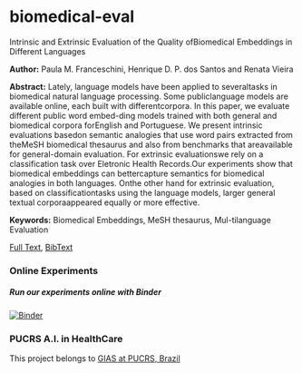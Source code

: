 # biomedical-eval
Intrinsic and Extrinsic Evaluation of the Quality ofBiomedical Embeddings in Different Languages

**Author:** Paula M. Franceschini, Henrique D. P. dos Santos and Renata Vieira

**Abstract:** Lately, language models have been applied to severaltasks  in  biomedical  natural  language  processing.  Some  publiclanguage  models  are  available  online,  each  built  with  differentcorpora. In this paper, we evaluate different public word embed-ding models trained with both general and biomedical corpora forEnglish  and  Portuguese.  We  present  intrinsic  evaluations  basedon  semantic  analogies  that  use  word  pairs  extracted  from  theMeSH biomedical thesaurus and also from benchmarks that areavailable for general-domain evaluation. For extrinsic evaluationswe  rely  on  a  classification  task  over  Eletronic  Health  Records.Our  experiments  show  that  biomedical  embeddings  can  bettercapture semantics for biomedical analogies in both languages. Onthe  other  hand  for  extrinsic  evaluation,  based  on  classificationtasks  using  the  language  models,  larger  general  textual  corporaappeared  equally  or  more  effective.

**Keywords:** Biomedical Embeddings, MeSH thesaurus, Mul-tilanguage  Evaluation

[Full Text](https://ieeexplore.ieee.org/document/9182968), [BibText](https://raw.githubusercontent.com/nlp-pucrs/biomedical-eval/master/franceschini2020intrinsic.bib)

### Online Experiments
##### Run our experiments online with Binder
[![Binder](https://mybinder.org/badge.svg)](https://mybinder.org/v2/gh/nlp-pucrs/biomedical-eval/master)

### PUCRS A.I. in HealthCare
This project belongs to [GIAS at PUCRS, Brazil](http://www.inf.pucrs.br/ia-saude/)

